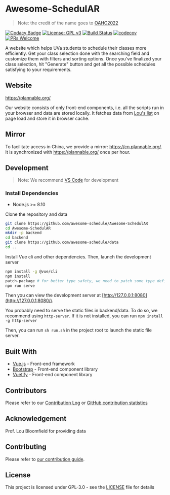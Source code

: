 # Awesome-SchedulAR

> Note: the credit of the name goes to [OAHC2022](https://github.com/OAHC2022)

[![Codacy Badge](https://api.codacy.com/project/badge/Grade/b323d65880a148aa85e5a811e4791d53)](https://app.codacy.com/app/hanzhi713/Awesome-SchedulAR?utm_source=github.com&utm_medium=referral&utm_content=awesome-schedule/Awesome-SchedulAR&utm_campaign=Badge_Grade_Dashboard)
[![License: GPL v3](https://img.shields.io/badge/License-GPLv3-blue.svg)](https://www.gnu.org/licenses/gpl-3.0)
[![Build Status](https://travis-ci.org/awesome-schedule/Awesome-SchedulAR.svg?branch=master)](https://travis-ci.org/awesome-schedule/)
[![codecov](https://codecov.io/gh/awesome-schedule/Awesome-SchedulAR/branch/master/graph/badge.svg)](https://codecov.io/gh/awesome-schedule/Awesome-SchedulAR)
[![PRs Welcome](https://img.shields.io/badge/PRs-welcome-brightgreen.svg?style=flat-square)](http://makeapullrequest.com)

A website which helps UVa students to schedule their classes more efficiently. Get your class selection done with the searching field and customize them with filters and sorting options. Once you've finalized your class selection, hit "Generate" button and get all the possible schedules satisfying to your requirements.

## Website

https://plannable.org/

Our website consists of only front-end components, i.e. all the scripts run in your browser and data are stored locally. It fetches data from [Lou's list](https://rabi.phys.virginia.edu/mySIS/CS2/) on page load and store it in browser cache.

## Mirror

To facilitate access in China, we provide a mirror: https://cn.plannable.org/. It is synchronized with https://plannable.org/ once per hour.

## Development

> Note: We recommend [VS Code](https://code.visualstudio.com/) for development

### Install Dependencies

-   Node.js >= 8.10

Clone the repository and data

```bash
git clone https://github.com/awesome-schedule/Awesome-SchedulAR
cd Awesome-SchedulAR
mkdir -p backend
cd backend
git clone https://github.com/awesome-schedule/data
cd ..
```

Install Vue cli and other dependencies. Then, launch the development server

```bash
npm install -g @vue/cli
npm install
patch-package # for better type safety, we need to patch some type definitions
npm run serve
```

Then you can view the development server at [http://127.0.0.1:8080](http://127.0.0.1:8080/).

You probably need to serve the static files in backend/data. To do so, we recommend using `http-server`. If it is not installed, you can run `npm install -g http-server`

Then, you can run `sh run.sh` in the project root to launch the static file server.

## Built With

-   [Vue.js](https://vuejs.org) - Front-end framework
-   [Bootstrap](https://getbootstrap.com/) - Front-end component library
-   [Vuetify](https://vuetifyjs.com/en/) - Front-end component library

## Contributors

Please refer to our [Contribution Log](docs/Contribution.md) or [GitHub contribution statistics](https://github.com/OAHC2022/UVaAutoScheduler/graphs/contributors)

## Acknowledgement

Prof. Lou Bloomfield for providing data

## Contributing

Please refer to [our contribution guide](docs/CONTRIBUTING.md).

## License

This project is licensed under GPL-3.0 - see the [LICENSE](LICENSE) file for details

